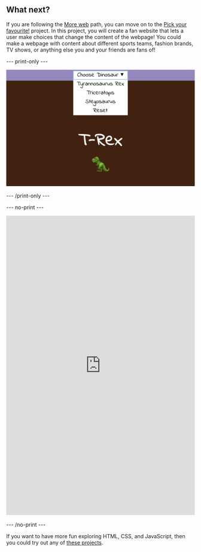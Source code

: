 ## What next?

If you are following the [More web](https://projects.raspberrypi.org/en/pathways/more-web) path, you can move on to the [Pick your favourite!](https://projects.raspberrypi.org/en/projects/pick-your-favourite) project. In this project, you will create a fan website that lets a user make choices that change the content of the webpage! You could make a webpage with content about different sports teams, fashion brands, TV shows, or anything else you and your friends are fans of!

--- print-only ---

![An example of a 'Pick your favourite!' project - a drop-down list at the top of the page shows a choice of dinosaurs. T-rex is selected and an emoji of a T-rex is shown on screen.](images/pick-your-favourite-dino.png)

--- /print-only ---

--- no-print ---

<iframe src="https://editor.raspberrypi.org/en/embed/viewer/pick-your-favourite-dinosaur" width="100%" height="800" frameborder="0" marginwidth="0" marginheight="0" allowfullscreen> </iframe>

--- /no-print ---

If you want to have more fun exploring HTML, CSS, and JavaScript, then you could try out any of [these projects](https://projects.raspberrypi.org/en/projects?software%5B%5D=html-css-javascript).
